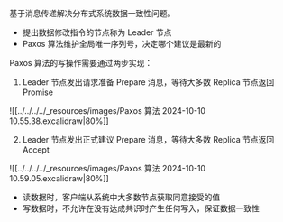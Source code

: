 基于消息传递解决分布式系统数据一致性问题。
- 提出数据修改指令的节点称为 Leader 节点
- Paxos 算法维护全局唯一序列号，决定哪个建议是最新的

Paxos 算法的写操作需要通过两步实现：

1. Leader 节点发出请求准备 Prepare 消息，等待大多数 Replica 节点返回 Promise

![[../../../../_resources/images/Paxos 算法 2024-10-10 10.55.38.excalidraw|80%]]

2. Leader 节点发出正式建议 Prepare 消息，等待大多数 Replica 节点返回 Accept

![[../../../../_resources/images/Paxos 算法 2024-10-10 10.59.05.excalidraw|80%]]

- 读数据时，客户端从系统中大多数节点获取同意接受的值
- 写数据时，不允许在没有达成共识时产生任何写入，保证数据一致性
